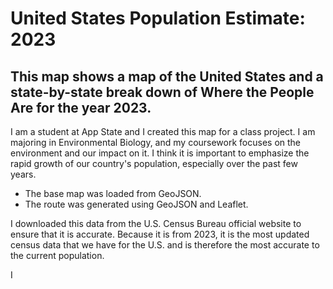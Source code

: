 # United States Population Estimate: 2023
## This map shows a map of the United States and a state-by-state break down of Where the People Are for the year 2023.
I am a student at App State and I created this map for a class project. I am majoring in Environmental Biology, and my coursework focuses on the environment and our impact on it. I think it is important to emphasize the rapid growth of our country's population, especially over the past few years. 
- The base map was loaded from GeoJSON.
- The route was generated using GeoJSON and Leaflet.

I downloaded this data from the U.S. Census Bureau official website to ensure that it is accurate. Because it is from 2023, it is the most updated census data that we have for the U.S. and is therefore the most accurate to the current population.

I
